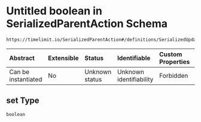 # Untitled boolean in SerializedParentAction Schema

```txt
https://timelimit.io/SerializedParentAction#/definitions/SerializedUpdateParentNotificationFlagsAction/properties/set
```



| Abstract            | Extensible | Status         | Identifiable            | Custom Properties | Additional Properties | Access Restrictions | Defined In                                                                                       |
| :------------------ | :--------- | :------------- | :---------------------- | :---------------- | :-------------------- | :------------------ | :----------------------------------------------------------------------------------------------- |
| Can be instantiated | No         | Unknown status | Unknown identifiability | Forbidden         | Allowed               | none                | [SerializedParentAction.schema.json*](SerializedParentAction.schema.json "open original schema") |

## set Type

`boolean`
